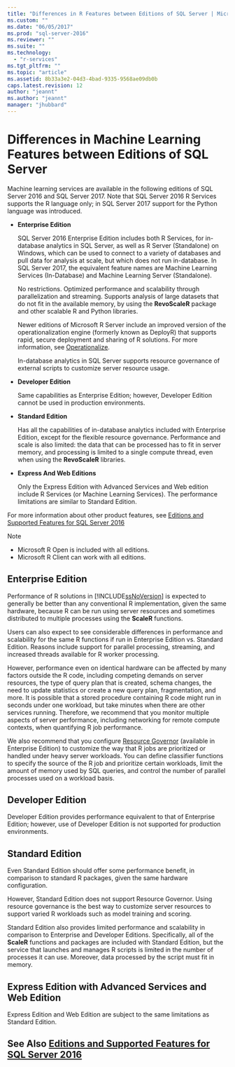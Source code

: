 ```yaml
---
title: "Differences in R Features between Editions of SQL Server | Microsoft Docs"
ms.custom: ""
ms.date: "06/05/2017"
ms.prod: "sql-server-2016"
ms.reviewer: ""
ms.suite: ""
ms.technology: 
  - "r-services"
ms.tgt_pltfrm: ""
ms.topic: "article"
ms.assetid: 8b33a3e2-04d3-4bad-9335-9568ae09db0b
caps.latest.revision: 12
author: "jeannt"
ms.author: "jeannt"
manager: "jhubbard"
---
```

# Differences in Machine Learning Features between Editions of SQL Server
 
 Machine learning services are available in the following editions of SQL Server 2016 and SQL Server 2017. Note that SQL Server 2016 R Services supports the R language only; in SQL Server 2017 support for the Python language was introduced.  
  
-   **Enterprise Edition**  
    
     SQL Server 2016 Enterprise Edition includes both R Services, for in-database analytics in SQL Server, as well as R Server (Standalone) on Windows, which can be used to connect to a variety of databases and pull data for analysis at scale, but which does not run in-database.  In SQL Server 2017, the equivalent feature names are Machine Learning Services (In-Database) and Machine Learning Server (Standalone). 

     No restrictions. Optimized performance and scalability through parallelization and streaming. Supports analysis of large datasets that do not fit in the available memory, by using the **RevoScaleR** package and other scalable R and Python libraries.  
     
     Newer editions of Microsoft R Server include an improved version of the operationalization engine (formerly known as DeployR) that supports rapid, secure deployment and sharing of R solutions. For more information, see [Operationalize](https://msdn.microsoft.com/microsoft-r/operationalize/about).
  
     In-database analytics in SQL Server supports resource governance of external scripts to customize server resource usage.  
  
-   **Developer Edition**  

    Same capabilities as Enterprise Edition; however, Developer Edition cannot be used in production environments.  

  
  
-   **Standard Edition**  
  
     Has all the capabilities of in-database analytics included with Enterprise Edition, except for the flexible resource governance. Performance and scale is also limited: the data that can be processed has to fit in server memory, and processing is limited to a single compute thread, even when using the **RevoScaleR** libraries.
  
-   **Express And Web Editions**  
  
     Only the Express Edition with Advanced Services and Web edition include R Services (or Machine Learning Services). The performance limitations are similar to Standard Edition.  
  
 For more information about other product features, see [Editions and Supported Features for SQL Server 2016](../../sql-server/editions-and-supported-features-for-sql-server-2016.md) 
 
> [!NOTE]
>
> + Microsoft R Open is included with all editions.
> + Microsoft R Client can work with all editions.
  
## Enterprise Edition  

Performance of R solutions in [!INCLUDE[ssNoVersion](../../includes/ssnoversion-md.md)] is expected to generally be better than any conventional R implementation, given the same hardware, because R can be run using server resources and sometimes distributed to multiple processes using the **ScaleR** functions.  
  
 Users can also expect to see considerable differences in performance and scalability for the same R functions if run in Enterprise Edition vs. Standard Edition. Reasons include support for parallel processing, streaming, and increased threads available for R worker processing.  
  
 However, performance even on identical hardware can be affected by many factors outside the R code, including competing demands on server resources, the type of query plan that is created, schema changes, the need to update statistics or create a new query plan, fragmentation, and more. It is possible that a stored procedure containing R code might run in seconds under one workload, but take minutes when there are other services running.  Therefore, we recommend that you monitor multiple aspects of server performance, including networking for remote compute contexts, when quantifying R job performance.  

We also recommend that you configure [Resource Governor](../../relational-databases/resource-governor/resource-governor.md) (available in Enterprise Edition) to customize the way that R jobs are prioritized or handled under heavy server workloads. You can define classifier functions to specify the source of the R job and prioritize certain workloads, limit the amount of memory used by SQL queries,  and control the number of parallel processes used on a workload basis.  
  
## Developer Edition  

Developer Edition provides performance equivalent to that of Enterprise Edition; however, use of Developer Edition is not supported for production environments.  
  
  
## Standard Edition  

Even Standard Edition should offer some performance benefit, in comparison to standard R packages, given the same hardware configuration.  
  
 However, Standard Edition does not support Resource Governor. Using resource governance is the best way to customize server resources to support varied R workloads such as model training and scoring.  
  
 Standard Edition also provides limited performance and scalability in comparison to Enterprise and Developer Editions. Specifically, all of the **ScaleR** functions and packages are included with Standard Edition, but the service that launches and manages R scripts is limited in the number of processes it can use. Moreover, data processed by the script must fit in memory.  
  
  
## Express Edition with Advanced Services and Web Edition  

Express Edition and Web Edition are subject to the same limitations as Standard Edition.
  
## See Also  [Editions and Supported Features for SQL Server 2016](../../sql-server/editions-and-supported-features-for-sql-server-2016.md) 

  
